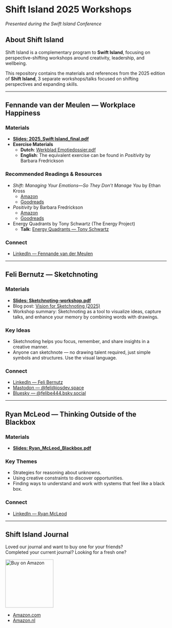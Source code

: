 # Shift Island 2025 Workshops  
_Presented during the Swift Island Conference_

## About Shift Island
Shift Island is a complementary program to **Swift Island**, focusing on perspective-shifting workshops around creativity, leadership, and wellbeing.  

This repository contains the materials and references from the 2025 edition of **Shift Island**, 3 separate workshops/talks focused on shifting perspectives and expanding skills.  

---

## Fennande van der Meulen — Workplace Happiness  

### Materials
- **[Slides: 2025_Swift Island_final.pdf](2025_Swift%20Island_final.pdf)**  
- **Exercise Materials**  
  - **Dutch**: [Werkblad Emotiedossier.pdf](Werkblad%20Emotiedossier.pdf)  
  - **English**: The equivalent exercise can be found in *Positivity* by Barbara Fredrickson  

### Recommended Readings & Resources
- _Shift: Managing Your Emotions—So They Don’t Manage You_ by Ethan Kross  
  - [Amazon](https://www.amazon.com/Shift-Managing-Your-Emotions-So-Manage/dp/0593444418)  
  - [Goodreads](https://www.goodreads.com/book/show/212294438-shift)  
- _Positivity_ by Barbara Fredrickson  
  - [Amazon](https://www.amazon.com/Positivity-Groundbreaking-Research-Strength-Negativity/dp/0307393739)  
  - [Goodreads](https://www.goodreads.com/book/show/5629833-positivity)  
- Energy Quadrants by Tony Schwartz (The Energy Project)  
  - **Talk**: [Energy Quadrants — Tony Schwartz](https://www.youtube.com/watch?v=tke6X2eME3c)

### Connect
- [LinkedIn — Fennande van der Meulen](https://www.linkedin.com/in/fennande/)  

---

## Feli Bernutz — Sketchnoting  

### Materials
- **[Slides: Sketchnoting-workshop.pdf](Sketchnoting-workshop.pdf)**  
- Blog post: [Vision for Sketchnoting (2025)](https://fbernutz.github.io/posts/2025-01-19-vision-for-sketchnoting/)  
- Workshop summary: Sketchnoting as a tool to visualize ideas, capture talks, and enhance your memory by combining words with drawings.  

### Key Ideas
- Sketchnoting helps you focus, remember, and share insights in a creative manner.  
- Anyone can sketchnote — no drawing talent required, just simple symbols and structures. Use the visual language.  

### Connect
- [LinkedIn — Feli Bernutz](https://www.linkedin.com/in/felibernutz/)  
- [Mastodon — @feli@iosdev.space](https://iosdev.space/@feli)  
- [Bluesky — @felibe444.bsky.social](https://bsky.app/profile/felibe444.bsky.social)  

---

## Ryan McLeod — Thinking Outside of the Blackbox  

### Materials
- **[Slides: Ryan_McLeod_Blackbox.pdf](Ryan_McLeod_Blackbox.pdf)**  

### Key Themes
- Strategies for reasoning about unknowns.  
- Using creative constraints to discover opportunities.  
- Finding ways to understand and work with systems that feel like a black box.  

### Connect
- [LinkedIn — Ryan McLeod](https://www.linkedin.com/in/ryan-mcleod-355b299/)  

---

## Shift Island Journal  

Loved our journal and want to buy one for your friends?  
Completed your current journal? Looking for a fresh one?  

<p>
  <a href="https://www.amazon.com/dp/B0FNN1MKLM">
    <img src="https://laurensergy.com/wp-content/uploads/2021/08/Amazon-buy-now-button.png" alt="Buy on Amazon" width="150"/>
  </a>
</p>

- [Amazon.com](https://www.amazon.com/dp/B0FNN1MKLM)  
- [Amazon.nl](https://www.amazon.nl/dp/B0FNN1MKLM)  
